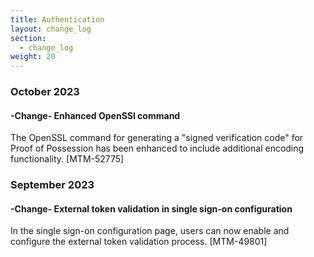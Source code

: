 ```yaml
---
title: Authentication
layout: change_log
section:
  - change_log
weight: 20
---
```



### October 2023

#### -Change-  Enhanced OpenSSl command

The OpenSSL command for generating a "signed verification code" for Proof of Possession has been enhanced to include additional encoding functionality. [MTM-52775]

### September 2023

#### -Change-  External token validation in single sign-on configuration

In the single sign-on configuration page, users can now enable and configure the external token validation process. [MTM-49801]
